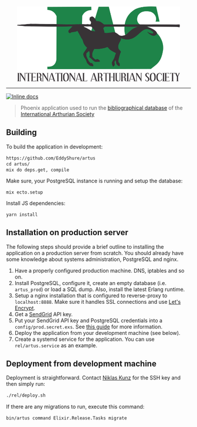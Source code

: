 <p align="center">
  <img width="444" height="205" src="https://raw.githubusercontent.com/EddyShure/artus/master/logo/IAS_Logo_rendered.png">
</p>

---

[![Inline docs](http://inch-ci.org/github/EddyShure/artus.svg)](http://inch-ci.org/github/EddyShure/artus)

> Phoenix application used to run the [bibliographical database](https://bias.internationalarthuriansociety.com) of the [International Arthurian Society](http://internationalarthuriansociety.com/)

## Building

To build the application in development:
```shell
https://github.com/EddyShure/artus
cd artus/
mix do deps.get, compile
```

Make sure, your PostgreSQL instance is running and setup the database:
```
mix ecto.setup
```

Install JS dependencies:
```
yarn install
```

## Installation on production server

The following steps should provide a brief outline to installing the application on a production server from scratch. You should already have some knowledge about systems administration, PostgreSQL and nginx.


1. Have a properly configured production machine. DNS, iptables and so on.
2. Install PostgreSQL, configure it, create an empty database (i.e. `artus_prod`) or load a SQL dump. Also, install the latest Erlang runtime.
3. Setup a nginx installation that is configured to reverse-proxy to `localhost:8888`. Make sure it handles SSL connections and use [Let's Encrypt](https://letsencrypt.org/).
4. Get a [SendGrid](https://sendgrid.com/) API key.
5. Put your SendGrid API key and PostgreSQL credentials into a `config/prod.secret.exs`. See [this guide](https://hexdocs.pm/phoenix/deployment.html) for more information.
6. Deploy the application from your development machine (see below).
7. Create a systemd service for the application. You can use `rel/artus.service` as an example.

## Deployment from development machine

Deployment is straightforward. Contact [Niklas Kunz](https://github.com/mntns) for the SSH key and then simply run:

```sh
./rel/deploy.sh
```

If there are any migrations to run, execute this command:
```sh
bin/artus command Elixir.Release.Tasks migrate
```
